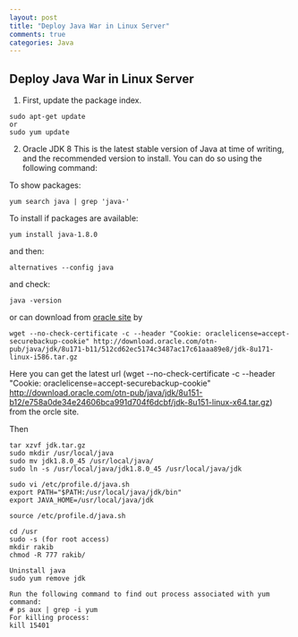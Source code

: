 ```yaml
---
layout: post
title: "Deploy Java War in Linux Server"
comments: true
categories: Java
---
```


## Deploy Java War in Linux Server

1. First, update the package index.

```
sudo apt-get update
or
sudo yum update
```

2. Oracle JDK 8
This is the latest stable version of Java at time of writing, and the recommended version to install. You can do so using the following command:

To show packages:
```
yum search java | grep 'java-'
```
To install if packages are available:
```
yum install java-1.8.0
```

and then:

```
alternatives --config java
```
and check:

```
java -version
```


or can download from [oracle site](http://www.oracle.com/technetwork/java/javase/downloads/jdk8-downloads-2133151.html)
by 

```
wget --no-check-certificate -c --header "Cookie: oraclelicense=accept-securebackup-cookie" http://download.oracle.com/otn-pub/java/jdk/8u171-b11/512cd62ec5174c3487ac17c61aaa89e8/jdk-8u171-linux-i586.tar.gz
```
Here you can get the latest url (wget --no-check-certificate -c --header "Cookie: oraclelicense=accept-securebackup-cookie" http://download.oracle.com/otn-pub/java/jdk/8u151-b12/e758a0de34e24606bca991d704f6dcbf/jdk-8u151-linux-x64.tar.gz) from the orcle site.

Then
```
tar xzvf jdk.tar.gz
sudo mkdir /usr/local/java
sudo mv jdk1.8.0_45 /usr/local/java/
sudo ln -s /usr/local/java/jdk1.8.0_45 /usr/local/java/jdk

sudo vi /etc/profile.d/java.sh
export PATH="$PATH:/usr/local/java/jdk/bin"
export JAVA_HOME=/usr/local/java/jdk

source /etc/profile.d/java.sh
```

```
cd /usr
sudo -s (for root access)
mkdir rakib
chmod -R 777 rakib/

```

```
Uninstall java
sudo yum remove jdk
```

```
Run the following command to find out process associated with yum command:
# ps aux | grep -i yum
For killing process:
kill 15401
```




